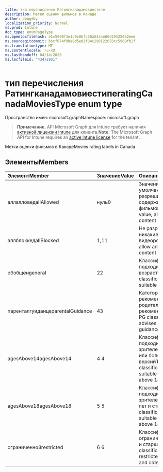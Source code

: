 ```yaml
---
title: тип перечисления Ратингканадамовиестипе
description: Метки оценки фильмов в Канаде
author: dougeby
localization_priority: Normal
ms.prod: Intune
doc_type: enumPageType
ms.openlocfilehash: e1c5900f3e1c9c0bfc60a84aae60d29325652eee
ms.sourcegitcommit: bbcf074f0be9d5e02f84c290122850cc5968fb1f
ms.translationtype: MT
ms.contentlocale: ru-RU
ms.lasthandoff: 04/14/2020
ms.locfileid: "43472901"
---
```

# <a name="ratingcanadamoviestype-enum-type"></a><span data-ttu-id="d0c97-103">тип перечисления Ратингканадамовиестипе</span><span class="sxs-lookup"><span data-stu-id="d0c97-103">ratingCanadaMoviesType enum type</span></span>

<span data-ttu-id="d0c97-104">Пространство имен: microsoft.graph</span><span class="sxs-lookup"><span data-stu-id="d0c97-104">Namespace: microsoft.graph</span></span>

> <span data-ttu-id="d0c97-105">**Примечание.** API Microsoft Graph для Intune требует наличия [активной лицензии Intune](https://go.microsoft.com/fwlink/?linkid=839381) для клиента.</span><span class="sxs-lookup"><span data-stu-id="d0c97-105">**Note:** The Microsoft Graph API for Intune requires an [active Intune license](https://go.microsoft.com/fwlink/?linkid=839381) for the tenant.</span></span>

<span data-ttu-id="d0c97-106">Метки оценки фильмов в Канаде</span><span class="sxs-lookup"><span data-stu-id="d0c97-106">Movies rating labels in Canada</span></span>

## <a name="members"></a><span data-ttu-id="d0c97-107">Элементы</span><span class="sxs-lookup"><span data-stu-id="d0c97-107">Members</span></span>
|<span data-ttu-id="d0c97-108">Элемент</span><span class="sxs-lookup"><span data-stu-id="d0c97-108">Member</span></span>|<span data-ttu-id="d0c97-109">Значение</span><span class="sxs-lookup"><span data-stu-id="d0c97-109">Value</span></span>|<span data-ttu-id="d0c97-110">Описание</span><span class="sxs-lookup"><span data-stu-id="d0c97-110">Description</span></span>|
|:---|:---|:---|
|<span data-ttu-id="d0c97-111">аллалловед</span><span class="sxs-lookup"><span data-stu-id="d0c97-111">allAllowed</span></span>|<span data-ttu-id="d0c97-112">нуль</span><span class="sxs-lookup"><span data-stu-id="d0c97-112">0</span></span>|<span data-ttu-id="d0c97-113">Значение по умолчанию, разрешить все содержимое фильмов</span><span class="sxs-lookup"><span data-stu-id="d0c97-113">Default value, allow all movies content</span></span>|
|<span data-ttu-id="d0c97-114">аллблоккед</span><span class="sxs-lookup"><span data-stu-id="d0c97-114">allBlocked</span></span>|<span data-ttu-id="d0c97-115">1,1</span><span class="sxs-lookup"><span data-stu-id="d0c97-115">1</span></span>|<span data-ttu-id="d0c97-116">Не разрешать никакие видеоролики</span><span class="sxs-lookup"><span data-stu-id="d0c97-116">Do not allow any movies content</span></span>|
|<span data-ttu-id="d0c97-117">обобщен</span><span class="sxs-lookup"><span data-stu-id="d0c97-117">general</span></span>|<span data-ttu-id="d0c97-118">2</span><span class="sxs-lookup"><span data-stu-id="d0c97-118">2</span></span>|<span data-ttu-id="d0c97-119">Классификация G подходит для всех возраста</span><span class="sxs-lookup"><span data-stu-id="d0c97-119">The G classification is suitable for all ages</span></span>|
|<span data-ttu-id="d0c97-120">паренталгуиданце</span><span class="sxs-lookup"><span data-stu-id="d0c97-120">parentalGuidance</span></span>|<span data-ttu-id="d0c97-121">4</span><span class="sxs-lookup"><span data-stu-id="d0c97-121">3</span></span>|<span data-ttu-id="d0c97-122">Категория PG рекомендует родительские рекомендации</span><span class="sxs-lookup"><span data-stu-id="d0c97-122">The PG classification advises parental guidance</span></span>|
|<span data-ttu-id="d0c97-123">agesAbove14</span><span class="sxs-lookup"><span data-stu-id="d0c97-123">agesAbove14</span></span>|<span data-ttu-id="d0c97-124">4 </span><span class="sxs-lookup"><span data-stu-id="d0c97-124">4</span></span>|<span data-ttu-id="d0c97-125">Классификация 14A подходит для зрителей выше 14 или более ранних версий</span><span class="sxs-lookup"><span data-stu-id="d0c97-125">The 14A classification is suitable for viewers above 14 or older</span></span>|
|<span data-ttu-id="d0c97-126">agesAbove18</span><span class="sxs-lookup"><span data-stu-id="d0c97-126">agesAbove18</span></span>|<span data-ttu-id="d0c97-127">5 </span><span class="sxs-lookup"><span data-stu-id="d0c97-127">5</span></span>|<span data-ttu-id="d0c97-128">Классификация 18A подходит для зрителей более 18 лет и старше</span><span class="sxs-lookup"><span data-stu-id="d0c97-128">The 18A classification is suitable for viewers above 18 or older</span></span>|
|<span data-ttu-id="d0c97-129">ограниченной</span><span class="sxs-lookup"><span data-stu-id="d0c97-129">restricted</span></span>|<span data-ttu-id="d0c97-130">6 </span><span class="sxs-lookup"><span data-stu-id="d0c97-130">6</span></span>|<span data-ttu-id="d0c97-131">Классификация R ограничена до 18 лет и старше</span><span class="sxs-lookup"><span data-stu-id="d0c97-131">The R classification is restricted to 18 years and older</span></span>|







